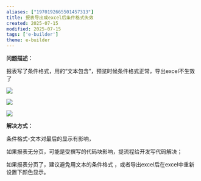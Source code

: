 ```yaml
---
aliases: ["1970192665501457313"]
title: 报表导出成excel后条件格式失效
created: 2025-07-15
modified: 2025-07-15
tags: ['e-builder']
theme: e-builder
---
```


**问题描述：**

报表写了条件格式，用的“文本包含”，预览时候条件格式正常，导出excel不生效了

![](fa2a77e29baa15775747fad161d3e831.jpg)

![](fe8b9b6907d0f79b7f38ebc439201837.jpg)

![](5011c582e5b42d855ca4340d3e79cf08.jpg)

**解决方式：**

条件格式-文本对最后的显示有影响，

如果报表无分页，可能是受撰写的代码块影响，提流程给开发写代码解决；

如果报表分页了，建议避免用文本的条件格式 ，或者导出excel后在excel中重新设置下颜色显示。